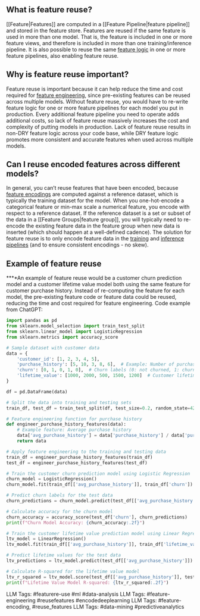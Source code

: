 **What is feature reuse?**
--------------------------

***‍***[[Feature|Features]] are computed in a [[Feature Pipeline|feature pipeline]] and stored in the feature store. Features are reused if the same feature is used in more than one model. That is, the feature is included in one or more feature views, and therefore is included in more than one training/inference pipeline. It is also possible to reuse the same [feature logic](https://www.hopsworks.ai/dictionary/feature-logic) in one or more feature pipelines, also enabling feature reuse. 

**Why is feature reuse important?**
-----------------------------------

Feature reuse is important because it can help reduce the time and cost required for [feature engineering](https://www.hopsworks.ai/dictionary/feature-engineering), since pre-existing features can be reused across multiple models. Without feature reuse, you would have to re-write feature logic for one or more feature pipelines for each model you put in production. Every additional feature pipeline you need to operate adds additional costs, so lack of feature reuse massively increases the cost and complexity of putting models in production. Lack of feature reuse results in non-DRY feature logic across your code base, while DRY feature logic promotes more consistent and accurate features when used across multiple models.

**Can I reuse encoded features across different models?**
---------------------------------------------------------

In general, you can’t reuse features that have been encoded, because [feature encodings](https://www.hopsworks.ai/dictionary/encoding-for-features) are computed against a reference dataset, which is typically the training dataset for the model. When you one-hot-encode a categorical feature or min-max scale a numerical feature, you encode with respect to a reference dataset. If the reference dataset is a set or subset of the data in a [[Feature Groups|feature group]], you will typically need to re-encode the existing feature data in the feature group when new data is inserted (which should happen at a well-defined cadence). The solution for feature reuse is to only encode feature data in the [training](https://www.hopsworks.ai/dictionary/training-pipeline) and [inference pipelines](https://www.hopsworks.ai/dictionary/inference-pipeline) (and to ensure consistent encodings - no skew). 

**Example of feature reuse**
----------------------------

**‍**An example of feature reuse would be a customer churn prediction model and a customer lifetime value model both using the same feature for customer purchase history. Instead of re-computing the feature for each model, the pre-existing feature code or feature data could be reused, reducing the time and cost required for feature engineering.
Code example from ChatGPT:
```python
import pandas as pd
from sklearn.model_selection import train_test_split
from sklearn.linear_model import LogisticRegression
from sklearn.metrics import accuracy_score

# Sample dataset with customer data
data = {
    'customer_id': [1, 2, 3, 4, 5],
    'purchase_history': [5, 10, 3, 8, 6],  # Example: Number of purchases
    'churn': [0, 1, 0, 1, 0],  # Churn labels (0: not churned, 1: churned)
    'lifetime_value': [1000, 2000, 500, 1500, 1200]  # Customer lifetime values
}

df = pd.DataFrame(data)

# Split the data into training and testing sets
train_df, test_df = train_test_split(df, test_size=0.2, random_state=42)

# Feature engineering function for purchase history
def engineer_purchase_history_features(data):
    # Example feature: Average purchase history
    data['avg_purchase_history'] = data['purchase_history'] / data['purchase_history'].sum()
    return data

# Apply feature engineering to the training and testing data
train_df = engineer_purchase_history_features(train_df)
test_df = engineer_purchase_history_features(test_df)

# Train the customer churn prediction model using Logistic Regression
churn_model = LogisticRegression()
churn_model.fit(train_df[['avg_purchase_history']], train_df['churn'])

# Predict churn labels for the test data
churn_predictions = churn_model.predict(test_df[['avg_purchase_history']])

# Calculate accuracy for the churn model
churn_accuracy = accuracy_score(test_df['churn'], churn_predictions)
print(f"Churn Model Accuracy: {churn_accuracy:.2f}")

# Train the customer lifetime value prediction model using Linear Regression
ltv_model = LinearRegression()
ltv_model.fit(train_df[['avg_purchase_history']], train_df['lifetime_value'])

# Predict lifetime values for the test data
ltv_predictions = ltv_model.predict(test_df[['avg_purchase_history']])

# Calculate R-squared for the lifetime value model
ltv_r_squared = ltv_model.score(test_df[['avg_purchase_history']], test_df['lifetime_value'])
print(f"Lifetime Value Model R-squared: {ltv_r_squared:.2f}")

```


LLM Tags:  #featurere-use #ml #data-analysis
LLM Tags:  #feature-engineering #reusefeatures #encodedeeplearning
LLM Tags:  #feature-encoding, #reuse_features
LLM Tags:  #data-mining #predictiveanalytics